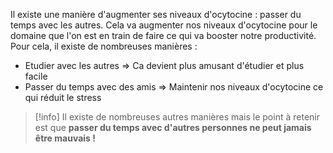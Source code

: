 Il existe une manière d'augmenter ses niveaux d'ocytocine : passer du temps avec les autres. Cela va augmenter nos niveaux d'ocytocine pour le domaine que l'on est en train de faire ce qui va booster notre productivité. Pour cela, il existe de nombreuses manières :
- Etudier avec les autres ⇒ Ca devient plus amusant d'étudier et plus facile
- Passer du temps avec des amis ⇒ Maintenir nos niveaux d'ocytocine  ce qui réduit le stress

>[!info]
>Il existe de nombreuses autres manières mais le point à retenir est que **passer du temps avec d'autres personnes ne peut jamais être mauvais !**
